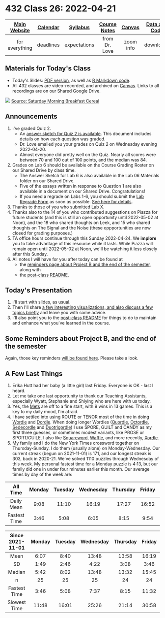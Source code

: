# 432 Class 26: 2022-04-21

[Main Website](https://thomaselove.github.io/432/) | [Calendar](https://thomaselove.github.io/432/calendar.html) | [Syllabus](https://thomaselove.github.io/432-2022-syllabus/) | [Course Notes](https://thomaselove.github.io/432-notes/) | [Canvas](https://canvas.case.edu) | [Data and Code](https://github.com/THOMASELOVE/432-data) | [Sources](https://github.com/THOMASELOVE/432-2022/tree/main/references) | [Contact Us](https://thomaselove.github.io/432/contact.html)
:-----------: | :--------------: | :----------: | :---------: | :-------------: | :-----------: | :------------: | :-------------:
for everything | deadlines | expectations | from Dr. Love | zoom info | downloads | read/watch | need help?

## Materials for Today's Class

- Today's Slides: [PDF version](https://github.com/THOMASELOVE/432-2022/blob/main/classes/class26/432_2022_slides26.pdf), as well as [R Markdown code](https://github.com/THOMASELOVE/432-2022/blob/main/classes/class26/432_2022_slides26.Rmd). 
- All 432 classes are video-recorded, and archived on [Canvas](https://canvas.case.edu). Links to all recordings are on our Shared Google Drive.

![](https://github.com/THOMASELOVE/432-2022/blob/main/classes/class26/figures/signal.png) [Source: Saturday Morning Breakfast Cereal](http://smbc-comics.com/comic/signal)

## Announcements

1. I've graded Quiz 2.
    - An [answer sketch for Quiz 2 is available](https://github.com/THOMASELOVE/432-2022/blob/main/quiz/quiz2/432_quiz2sketch_2022.pdf). This document includes details on how each question was graded.
    - Dr. Love emailed you your grades on Quiz 2 on Wednesday evening 2022-04-20.
    - Almost everyone did pretty well on the Quiz. Nearly all scores were between 70 and 100 out of 100 points, and the median was 84.
2. Grades on Lab 6 should be available on the Course Grading Roster on our Shared Drive by class time. 
    - The Answer Sketch for Lab 6 is also available in the Lab 06 Materials folder on our Shared Drive.
    - Five of the essays written in response to Question 1 are also available in a document on our Shared Drive. Congratulations!
    - If you need a regrade on Labs 1-6, you should submit the [Lab Regrade Form](http://bit.ly/432-2022-lab-regrade-requests) as soon as possible. [See here for details](https://github.com/THOMASELOVE/432-2022/tree/main/labs#regrade-requests).
3. Thanks to those of you who submitted [Lab X](https://github.com/THOMASELOVE/432-2022/tree/main/labs/labX).
4. Thanks also to the 14 of you who contributed suggestions on Piazza for future students (and this is still an open opportunity until 2022-05-02 at Noon), and the 18 who shared thoughts on Leek, and 15 who shared thoughts on The Signal and the Noise (these oppportunities are now closed for grading purposes.) 
5. TA office hours continue through this Sunday 2022-04-24. We **implore** you to take advantage of this resource while it lasts. While Piazza will remain open until 2022-05-02 at Noon, we'll be watching it less closely after this Sunday.
6. All notes I will have for you after today can be found at 
    - the [reminders page about Project B and the end of the semester](https://github.com/THOMASELOVE/432-2022/blob/main/projectB/reminders.md), along with
    - the [post-class README](https://github.com/THOMASELOVE/432-2022/tree/main/classes/postclass).

## Today's Presentation

1. I'll start with slides, as usual.
2. Then I'll share [a few interesting visualizations, and also discuss a few topics briefly](https://github.com/THOMASELOVE/432-2022/blob/main/classes/class26/stuff.md) and leave you with some advice. 
3. I'll also point you to the [post-class README](https://github.com/THOMASELOVE/432-2022/tree/main/classes/postclass) for things to do to maintain and enhance what you've learned in the course.

## Some Reminders about Project B, and the end of the semester

Again, those key reminders [will be found here](https://github.com/THOMASELOVE/432-2022/blob/main/projectB/reminders.md). Please take a look.

## A Few Last Things

1. Erika Hutt had her baby (a little girl) last Friday. Everyone is OK - last I heard.
2. Let me take one last opportunity to thank our Teaching Assistants, especially Wyatt, Stephanie and Shiying who are here with us today.
3. Yes, the [Mets](https://www.mlb.com/mets) are off to a fine start, with 9 wins in 13 games. This is a key to my daily mood, I'm afraid.
4. I have settled into using ROUTE or TENOR most of the time in doing [Wordle](https://www.nytimes.com/games/wordle/index.html) and [Dordle](https://zaratustra.itch.io/dordle). When doing longer Wordles ([Quordle](https://www.quordle.com/#/), [Octordle](https://octordle.com/), [Sedecordle](https://www.sedecordle.com/) and [Duotrigordle](https://duotrigordle.com/)) I use SPORE, GUILT and CANDY as my first three guesses, or sometimes modest variants, like PROSE or SPORT/GUILE. I also like [Squareword](https://squareword.org/), [Waffle](https://wafflegame.net/), and more recently, [Xordle](https://xordle.xyz/).
5. My family and I do the New York Times crossword together on Thursday-Sunday. I do them (usually alone) on Monday-Wednesday. Our current streak (begun on 2021-11-01) is 171, and our longest streak is 303, back in 2020-21. We've solved 1110 puzzles through Wednesday of this week. My personal fastest time for a Monday puzzle is 4:13, but our family did one in under four minutes earlier this month. Our average times by day of the week are:

All Time | Monday | Tuesday | Wednesday | Thursday | Friday | Saturday | Sunday
:------: | :-----: | :----: | :-----: | :----: | :-----: | :----: | :-----: 
Daily Mean | 9:08 | 11:10 | 16:19 | 17:27 | 16:52 | 19:17 | 32:21
Fastest Time | 3:46 | 5:08 | 6:05 | 8:15 | 9:54 | 8:52 | 15:43

Since 2021-11-01 | Monday | Tuesday | Wednesday | Thursday | Friday | Saturday | Sunday
:------: | :-----: | :----: | :-----: | :----: | :-----: | :----: | :-----: 
Mean | 6:07 | 8:40 | 13:48 | 13:58 | 16:19 | 17:16 | 25:16
SD | 1:49 | 2:46 | 4:22 | 3:08 | 3:46 | 5:11 | 3:31
Median | 5:42 | 8:02 | 13:48 | 13:32 | 15:45 | 16:05 | 25:27
n | 25 | 25 | 25 | 24 | 24 | 24 | 24
Fastest Time | 3:46 | 5:08 | 7:37 | 8:15 | 11:32 | 11:22 | 15:43
Slowest Time | 11:48 | 16:01 | 25:26 | 21:14 | 30:58 | 33:12 | 34:08



